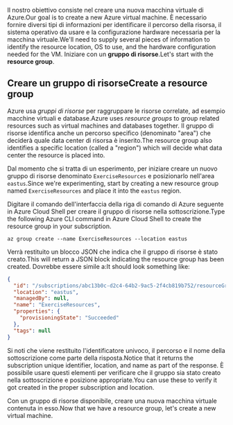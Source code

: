 <span data-ttu-id="b0182-101">Il nostro obiettivo consiste nel creare una nuova macchina virtuale di Azure.</span><span class="sxs-lookup"><span data-stu-id="b0182-101">Our goal is to create a new Azure virtual machine.</span></span> <span data-ttu-id="b0182-102">È necessario fornire diversi tipi di informazioni per identificare il percorso della risorsa, il sistema operativo da usare e la configurazione hardware necessaria per la macchina virtuale.</span><span class="sxs-lookup"><span data-stu-id="b0182-102">We'll need to supply several pieces of information to identify the resource location, OS to use, and the hardware configuration needed for the VM.</span></span> <span data-ttu-id="b0182-103">Iniziare con un **gruppo di risorse**.</span><span class="sxs-lookup"><span data-stu-id="b0182-103">Let's start with the **resource group**.</span></span>

## <a name="create-a-resource-group"></a><span data-ttu-id="b0182-104">Creare un gruppo di risorse</span><span class="sxs-lookup"><span data-stu-id="b0182-104">Create a resource group</span></span>

<span data-ttu-id="b0182-105">Azure usa _gruppi di risorse_ per raggruppare le risorse correlate, ad esempio macchine virtuali e database.</span><span class="sxs-lookup"><span data-stu-id="b0182-105">Azure uses _resource groups_ to group related resources such as virtual machines and databases together.</span></span> <span data-ttu-id="b0182-106">Il gruppo di risorse identifica anche un percorso specifico (denominato "area") che deciderà quale data center di risorsa è inserito.</span><span class="sxs-lookup"><span data-stu-id="b0182-106">The resource group also identifies a specific location (called a "region") which will decide what data center the resource is placed into.</span></span>

<span data-ttu-id="b0182-107">Dal momento che si tratta di un esperimento, per iniziare creare un nuovo gruppo di risorse denominato `ExerciseResources` e posizionarlo nell'area `eastus`.</span><span class="sxs-lookup"><span data-stu-id="b0182-107">Since we're experimenting, start by creating a new resource group named `ExerciseResources` and place it into the `eastus` region.</span></span>

<!-- TODO: replace with free ed-tier -->

<span data-ttu-id="b0182-108">Digitare il comando dell'interfaccia della riga di comando di Azure seguente in Azure Cloud Shell per creare il gruppo di risorse nella sottoscrizione.</span><span class="sxs-lookup"><span data-stu-id="b0182-108">Type the following Azure CLI command in Azure Cloud Shell to create the resource group in your subscription.</span></span>

```azurecli
az group create --name ExerciseResources --location eastus
```

<span data-ttu-id="b0182-109">Verrà restituito un blocco JSON che indica che il gruppo di risorse è stato creato.</span><span class="sxs-lookup"><span data-stu-id="b0182-109">This will return a JSON block indicating the resource group has been created.</span></span> <span data-ttu-id="b0182-110">Dovrebbe essere simile a:</span><span class="sxs-lookup"><span data-stu-id="b0182-110">It should look something like:</span></span>

```json
{
  "id": "/subscriptions/abc13b0c-d2c4-64b2-9ac5-2f4cb819b752/resourceGroups/ExerciseResources",
  "location": "eastus",
  "managedBy": null,
  "name": "ExerciseResources",
  "properties": {
    "provisioningState": "Succeeded"
  },
  "tags": null
}
```

<span data-ttu-id="b0182-111">Si noti che viene restituito l'identificatore univoco, il percorso e il nome della sottoscrizione come parte della risposta.</span><span class="sxs-lookup"><span data-stu-id="b0182-111">Notice that it returns the subscription unique identifier, location, and name as part of the response.</span></span> <span data-ttu-id="b0182-112">È possibile usare questi elementi per verificare che il gruppo sia stato creato nella sottoscrizione e posizione appropriate.</span><span class="sxs-lookup"><span data-stu-id="b0182-112">You can use these to verify it got created in the proper subscription and location.</span></span>

<span data-ttu-id="b0182-113">Con un gruppo di risorse disponibile, creare una nuova macchina virtuale contenuta in esso.</span><span class="sxs-lookup"><span data-stu-id="b0182-113">Now that we have a resource group, let's create a new virtual machine.</span></span>